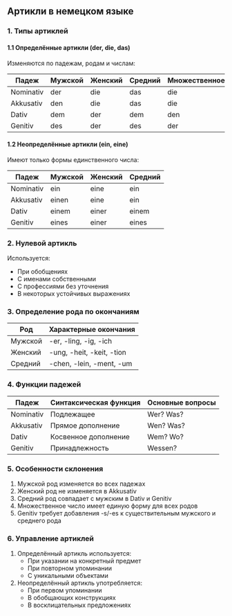 ## Артикли в немецком языке

### 1. Типы артиклей

#### 1.1 Определённые артикли (der, die, das)
Изменяются по падежам, родам и числам:

| Падеж      | Мужской | Женский | Средний | Множественное |
|------------|---------|---------|---------|---------------|
| Nominativ  | der     | die     | das     | die           |
| Akkusativ  | den     | die     | das     | die           |
| Dativ      | dem     | der     | dem     | den           |
| Genitiv    | des     | der     | des     | der           |

#### 1.2 Неопределённые артикли (ein, eine)
Имеют только формы единственного числа:

| Падеж      | Мужской | Женский | Средний |
|------------|---------|---------|---------|
| Nominativ  | ein     | eine    | ein     |
| Akkusativ  | einen   | eine    | ein     |
| Dativ      | einem   | einer   | einem   |
| Genitiv    | eines   | einer   | eines   |

### 2. Нулевой артикль
Используется:
- При обобщениях
- С именами собственными
- С профессиями без уточнения
- В некоторых устойчивых выражениях

### 3. Определение рода по окончаниям

| Род       | Характерные окончания |
|-----------|-----------------------|
| Мужской   | -er, -ling, -ig, -ich |
| Женский   | -ung, -heit, -keit, -tion |
| Средний   | -chen, -lein, -ment, -um |

### 4. Функции падежей

| Падеж      | Синтаксическая функция | Основные вопросы |
|------------|------------------------|------------------|
| Nominativ  | Подлежащее             | Wer? Was?        |
| Akkusativ  | Прямое дополнение      | Wen? Was?        |
| Dativ      | Косвенное дополнение   | Wem? Wo?         |
| Genitiv    | Принадлежность         | Wessen?          |

### 5. Особенности склонения
1. Мужской род изменяется во всех падежах
2. Женский род не изменяется в Akkusativ
3. Средний род совпадает с мужским в Dativ и Genitiv
4. Множественное число имеет единую форму для всех родов
5. Genitiv требует добавления -s/-es к существительным мужского и среднего рода

### 6. Управление артиклей
1. Определённый артикль используется:
   - При указании на конкретный предмет
   - При повторном упоминании
   - С уникальными объектами
2. Неопределённый артикль употребляется:
   - При первом упоминании
   - В обобщающих конструкциях
   - В восклицательных предложениях
